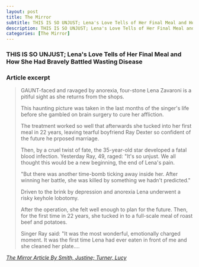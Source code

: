 ```yaml
---
layout: post
title: The Mirror
subtitle: THIS IS SO UNJUST; Lena's Love Tells of Her Final Meal and How She Had Bravely Battled Wasting Disease
description: THIS IS SO UNJUST; Lena's Love Tells of Her Final Meal and How She Had Bravely Battled Wasting Disease.
categories: [The Mirror]
---
```


### THIS IS SO UNJUST; Lena's Love Tells of Her Final Meal and How She Had Bravely Battled Wasting Disease

### Article excerpt
> GAUNT-faced and ravaged by anorexia, four-stone Lena Zavaroni is a pitiful sight as she returns from the shops.
>
> This haunting picture was taken in the last months of the singer's life before she gambled on brain surgery to cure her affliction.
>
> The treatment worked so well that afterwards she tucked into her first meal in 22 years, leaving tearful boyfriend Ray Dexter so confident of the future he prposed marriage.
>
> Then, by a cruel twist of fate, the 35-year-old star developed a fatal blood infection. Yesterday Ray, 49, raged: "It's so unjust. We all thought this would be a new beginning, the end of Lena's pain.
>
> "But there was another time-bomb ticking away inside her. After winning her battle, she was killed by something we hadn't predicted."
>
> Driven to the brink by depression and anorexia Lena underwent a risky keyhole lobotomy.
>
> After the operation, she felt well enough to plan for the future. Then, for the first time in 22 years, she tucked in to a full-scale meal of roast beef and potatoes.
>
> Singer Ray said: "It was the most wonderful, emotionally charged moment. It was the first time Lena had ever eaten in front of me and she cleaned her plate....

<cite>[The Mirror Article By Smith, Justine; Turner, Lucy](https://www.questia.com/article/1G1-60332205/this-is-so-unjust-lena-s-love-tells-of-her-final)</cite>

